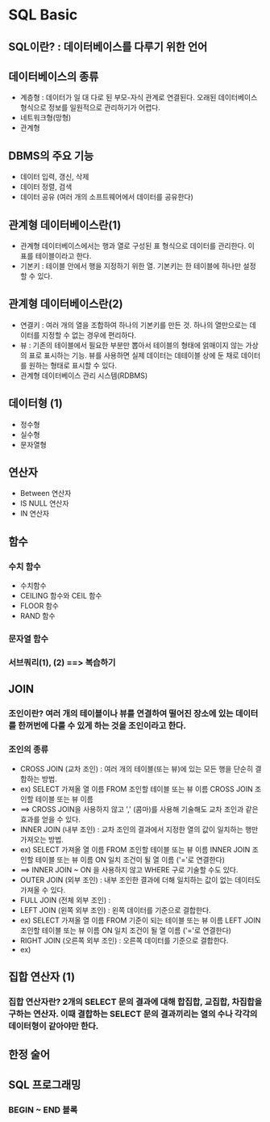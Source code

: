 # SQL Basic

## SQL이란? : 데이터베이스를 다루기 위한 언어


## 데이터베이스의 종류
- 계층형 : 데이터가 일 대 다로 된 부모-자식 관계로 연결된다. 오래된 데이터베이스 형식으로 정보를 일원적으로 관리하기가 어렵다.
- 네트워크형(망형)
- 관계형

## DBMS의 주요 기능
- 데이터 입력, 갱신, 삭제
- 데이터 정렬, 검색
- 데이터 공유 (여러 개의 소프트웨어에서 데이터를 공유한다)

## 관계형 데이터베이스란(1)
- 관계형 데이터베이스에서는 행과 열로 구성된 표 형식으로 데이터를 관리한다. 이 표를 테이블이라고 한다.
- 기본키 : 테이블 안에서 행을 지정하기 위한 열. 기본키는 한 테이블에 하나만 설정할 수 있다.

## 관계형 데이터베이스란(2)
- 연결키 : 여러 개의 열을 조합하여 하나의 기본키를 만든 것. 하나의 열만으로는 데이터를 지정할 수 없는 경우에 편리하다.
- 뷰 : 기존의 테이블에서 필요한 부분만 뽑아서 테이블의 형태에 얽매이지 않는 가상의 표로 표시하는 기능. 뷰를 사용하면 실제 데이터는 데테이블 상에 둔 채로 데이터를 원하는 형태로 표시할 수 있다.
- 관계형 데이터베이스 관리 시스템(RDBMS)


## 데이터형 (1)
- 정수형
- 실수형
- 문자열형

## 연산자 
- Between 연산자
- IS NULL 연산자
- IN 연산자

## 함수

### 수치 함수 
- 수치함수
- CEILING 함수와 CEIL 함수
- FLOOR 함수
- RAND 함수

### 문자열 함수

### 서브쿼리(1), (2) ==> 복습하기

## JOIN
### 조인이란? 여러 개의 테이블이나 뷰를 연결하여 떨어진 장소에 있는 데이터를 한꺼번에 다룰 수 있게 하는 것을 조인이라고 한다.
### 조인의 종류
- CROSS JOIN (교차 조인) : 여러 개의 테이블(또는 뷰)에 있는 모든 행을 단순히 결합하는 방법.
- ex) SELECT 가져올 열 이름 FROM 조인할 테이블 또는 뷰 이름 CROSS JOIN 조인할 테이블 또는 뷰 이름
- ==> CROSS JOIN을 사용하지 않고 ',' (콤마)를 사용해 기술해도 교차 조인과 같은 효과를 얻을 수 있다.
- INNER JOIN (내부 조인) : 교차 조인의 결과에서 지정한 열의 값이 일치하는 행만 가져오는 방법.
- ex) SELECT 가져올 열 이름 FROM 조인할 테이블 또는 뷰 이름 INNER JOIN 조인할 테이블 또는 뷰 이름  ON 일치 조건이 될 열 이름 ('='로 연결한다)
- ==> INNER JOIN ~ ON 을 사용하지 않고 WHERE 구로 기술할 수도 있다.
- OUTER JOIN (외부 조인) : 내부 조인한 결과에 더해 일치하는 값이 없는 데이터도 가져올 수 있다. 
- FULL JOIN (전체 외부 조인) : 
- LEFT JOIN (왼쪽 외부 조인) : 왼쪽 데이터를 기준으로 결합한다.
- ex) SELECT 가져올 열 이름 FROM 기준이 되는 테이블 또는 뷰 이름 LEFT JOIN 조인할 테이블 또는 뷰 이름 ON 일치 조건이 될 열 이름 ('='로 연결한다)
- RIGHT JOIN (오른쪽 외부 조인) : 오른쪽 데이터를 기준으로 결합한다.
- ex) 



## 집합 연산자 (1)
### 집합 연산자란? 2개의 SELECT 문의 결과에 대해 합집합, 교집합, 차집합을 구하는 연산자. 이때 결합하는 SELECT 문의 결과끼리는 열의 수나 각각의 데이터형이 같아야만 한다.

## 한정 술어


## SQL 프로그래밍

### BEGIN ~ END  블록


